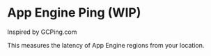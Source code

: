 # App Engine Ping (WIP)

Inspired by GCPing.com

This measures the latency of App Engine regions from your location.

